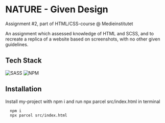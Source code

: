 
# NATURE - Given Design

Assignment #2, part of HTML/CSS-course @ Medieinstitutet

An assignment which assessed knowledge of HTML and SCSS, and to recreate a replica of a website based on screenshots, with no other given guidelines. 








## Tech Stack

![SASS](https://img.shields.io/badge/SASS-hotpink.svg?style=for-the-badge&logo=SASS&logoColor=white)
![NPM](https://img.shields.io/badge/NPM-%23CB3837.svg?style=for-the-badge&logo=npm&logoColor=white)


## Installation

Install my-project with npm i and run npx parcel src/index.html in terminal

```bash
  npm i
  npx parcel src/index.html
```
    
